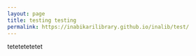 ```yaml
---
layout: page
title: testing testing
permalink: https://inabikarilibrary.github.io/inalib/test/
---
```


tetetetetetet
